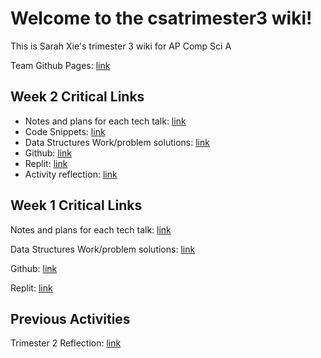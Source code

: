 # Welcome to the csatrimester3 wiki!
This is Sarah Xie's trimester 3 wiki for AP Comp Sci A

Team Github Pages: [link](https://unblocked00.github.io/swagketo/)

## Week 2 Critical Links
* Notes and plans for each tech talk: [link](https://sarahwxie.github.io/csatrimester3/tech_talk)
* Code Snippets: [link](https://sarahwxie.github.io/csatrimester3/weektwo)
* Data Structures Work/problem solutions: [link](https://docs.google.com/document/d/1NGJZpH1kkEAFWd4yG8p1geaUAUkcs649p2NQc7jzJzY/edit?usp=sharing)
* Github: [link](https://github.com/sarahwxie/csatrimester3)
* Replit: [link](https://replit.com/@Sarahwxie/sarahChallange)
* Activity reflection: [link](https://sarahwxie.github.io/csatrimester3/week2)

## Week 1 Critical Links
Notes and plans for each tech talk: [link](https://sarahwxie.github.io/csatrimester3/tech_talk)

Data Structures Work/problem solutions: [link](https://docs.google.com/document/d/1NGJZpH1kkEAFWd4yG8p1geaUAUkcs649p2NQc7jzJzY/edit?usp=sharing)

Github: [link](https://github.com/sarahwxie/csatrimester3)

Replit: [link](https://replit.com/@Sarahwxie/sarahChallange)


## Previous Activities
Trimester 2 Reflection: [link](https://sarahwxie.github.io/csatrimester3/editing_reflections)
